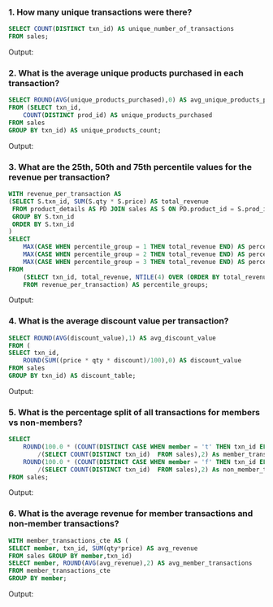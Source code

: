 ### 1. How many unique transactions were there?

```sql
SELECT COUNT(DISTINCT txn_id) AS unique_number_of_transactions
FROM sales;
```

Output:

### 2. What is the average unique products purchased in each transaction?

```sql
SELECT ROUND(AVG(unique_products_purchased),0) AS avg_unique_products_purchased
FROM (SELECT txn_id,
	COUNT(DISTINCT prod_id) AS unique_products_purchased
FROM sales
GROUP BY txn_id) AS unique_products_count;
```

Output:

### 3. What are the 25th, 50th and 75th percentile values for the revenue per transaction?

```sql
WITH revenue_per_transaction AS
(SELECT S.txn_id, SUM(S.qty * S.price) AS total_revenue
 FROM product_details AS PD JOIN sales AS S ON PD.product_id = S.prod_id
 GROUP BY S.txn_id
 ORDER BY S.txn_id
)
SELECT
	MAX(CASE WHEN percentile_group = 1 THEN total_revenue END) AS percentile_25,
    MAX(CASE WHEN percentile_group = 2 THEN total_revenue END) AS percentile_50,
    MAX(CASE WHEN percentile_group = 3 THEN total_revenue END) AS percentile_75
FROM
	(SELECT txn_id, total_revenue, NTILE(4) OVER (ORDER BY total_revenue) as percentile_group
    FROM revenue_per_transaction) AS percentile_groups;
```

Output:

### 4. What is the average discount value per transaction?

```sql
SELECT ROUND(AVG(discount_value),1) AS avg_discount_value
FROM (
SELECT txn_id,
	ROUND(SUM((price * qty * discount)/100),0) AS discount_value
FROM sales
GROUP BY txn_id) AS discount_table;
```

Output:

### 5. What is the percentage split of all transactions for members vs non-members?

```sql
SELECT
	ROUND(100.0 * (COUNT(DISTINCT CASE WHEN member = 't' THEN txn_id ELSE 0 END))
		/(SELECT COUNT(DISTINCT txn_id)  FROM sales),2) As member_transaction_pct,
	ROUND(100.0 * (COUNT(DISTINCT CASE WHEN member = 'f' THEN txn_id ELSE 0 END))
		/(SELECT COUNT(DISTINCT txn_id)  FROM sales),2) As non_member_transaction_pct
FROM sales;
```

Output:

### 6. What is the average revenue for member transactions and non-member transactions?

```sql
WITH member_transactions_cte AS (
SELECT member, txn_id, SUM(qty*price) AS avg_revenue
FROM sales GROUP BY member,txn_id)
SELECT member, ROUND(AVG(avg_revenue),2) AS avg_member_transactions
FROM member_transactions_cte
GROUP BY member;
```

Output:

